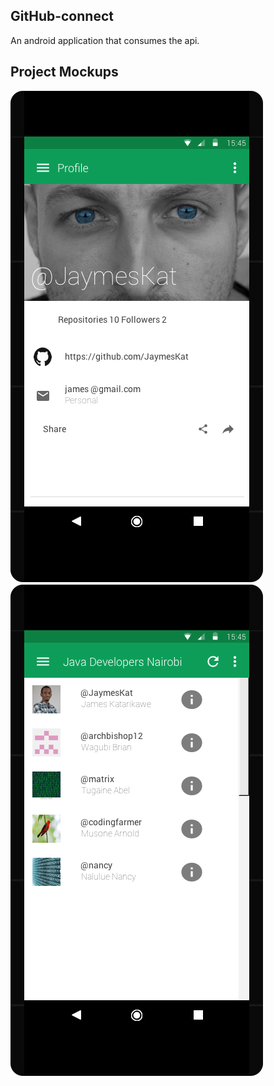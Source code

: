 ## GitHub-connect

An android application that consumes the api.

## Project Mockups
![alt text](wireframes/detailspage.png "Github users list")
![alt text](wireframes/Screen1.png "Profile page")